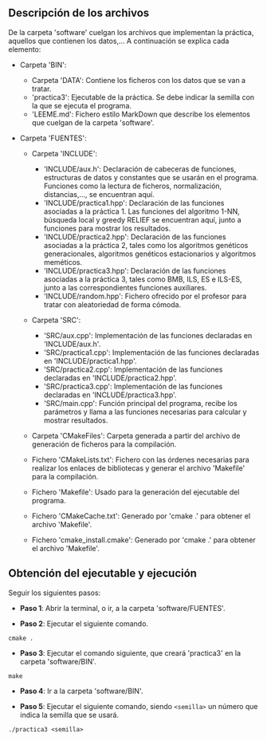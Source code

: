 ## Descripción de los archivos

De la carpeta 'software' cuelgan los archivos que implementan la práctica, aquellos que contienen los datos,... A continuación se explica cada elemento:

- Carpeta 'BIN':
    - Carpeta 'DATA': Contiene los ficheros con los datos que se van a tratar.
    - 'practica3': Ejecutable de la práctica. Se debe indicar la semilla con la que se ejecuta el programa.
    - 'LEEME.md': Fichero estilo MarkDown que describe los elementos que cuelgan de la carpeta 'software'.

- Carpeta 'FUENTES':
    - Carpeta 'INCLUDE':
        - 'INCLUDE/aux.h': Declaración de cabeceras de funciones, estructuras de datos y constantes que se usarán en el programa. Funciones como la lectura de ficheros, normalización, distancias,..., se encuentran aquí.
        - 'INCLUDE/practica1.hpp': Declaración de las funciones asociadas a la práctica 1. Las funciones del algoritmo 1-NN, búsqueda local y greedy RELIEF se encuentran aquí, junto a funciones para mostrar los resultados.
        - 'INCLUDE/practica2.hpp': Declaración de las funciones asociadas a la práctica 2, tales como los algoritmos genéticos generacionales, algoritmos genéticos estacionarios y algoritmos meméticos.
        - 'INCLUDE/practica3.hpp': Declaración de las funciones asociadas a la práctica 3, tales como BMB, ILS, ES e ILS-ES, junto a las correspondientes funciones auxiliares.
        - 'INCLUDE/random.hpp': Fichero ofrecido por el profesor para tratar con aleatoriedad de forma cómoda.

    - Carpeta 'SRC': 
        - 'SRC/aux.cpp': Implementación de las funciones declaradas en 'INCLUDE/aux.h'.
        - 'SRC/practica1.cpp': Implementación de las funciones declaradas en 'INCLUDE/practica1.hpp'.
        - 'SRC/practica2.cpp': Implementación de las funciones declaradas en 'INCLUDE/practica2.hpp'.
        - 'SRC/practica3.cpp': Implementación de las funciones declaradas en 'INCLUDE/practica3.hpp'.
        - 'SRC/main.cpp': Función principal del programa, recibe los parámetros y llama a las funciones necesarias para calcular y mostrar resultados.

    - Carpeta 'CMakeFiles': Carpeta generada a partir del archivo de generación de ficheros para la compilación.
    - Fichero 'CMakeLists.txt': Fichero con las órdenes necesarias para realizar los enlaces de bibliotecas y generar el archivo 'Makefile' para la compilación.
    - Fichero 'Makefile': Usado para la generación del ejecutable del programa.
    - Fichero 'CMakeCache.txt': Generado por 'cmake .' para obtener el archivo 'Makefile'.
    - Fichero 'cmake_install.cmake': Generado por 'cmake .' para obtener el archivo 'Makefile'.



## Obtención del ejecutable y ejecución

Seguir los siguientes pasos:

- **Paso 1**: Abrir la terminal, o ir, a la carpeta 'software/FUENTES'.

- **Paso 2**: Ejecutar el siguiente comando.
```
cmake .
```

- **Paso 3**: Ejecutar el comando siguiente, que creará 'practica3' en la carpeta 'software/BIN'.
```
make
```

- **Paso 4**: Ir a la carpeta 'software/BIN'.

- **Paso 5**: Ejecutar el siguiente comando, siendo ``<semilla>`` un número que indica la semilla que se usará.
```
./practica3 <semilla>
```
